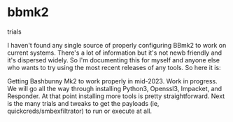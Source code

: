 # bbmk2
trials

I haven't found any single source of properly configuring BBmk2 to work on current systems.
There's a lot of information but it's not newb friendly and it's dispersed widely.
So I'm documenting this for myself and anyone else who wants to try using the most recent releases
of any tools. So here it is:

Getting Bashbunny Mk2 to work properly in mid-2023. Work in progress. We will go all the way through
installing Python3, Openssl3, Impacket, and Responder. At that point installing more tools is pretty
straightforward. Next is the many trials and tweaks to get the payloads (ie, quickcreds/smbexfiltrator)
to run or execute at all.
